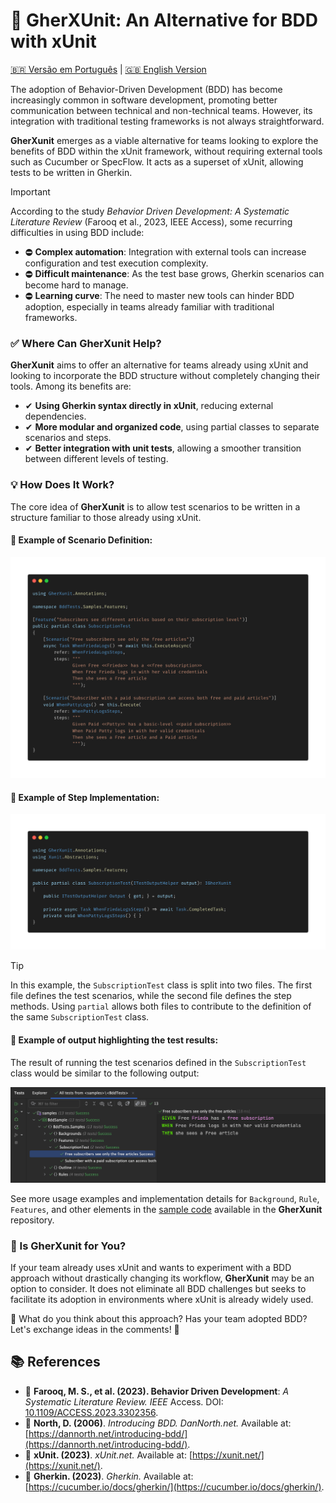 # 🚀 GherXUnit: An Alternative for BDD with xUnit
[🇧🇷 Versão em Português](README_PTBR.md) | [🇬🇧 English Version](README.md)

The adoption of Behavior-Driven Development (BDD) has become increasingly common in software development, promoting better communication between technical and non-technical teams. However, its integration with traditional testing frameworks is not always straightforward.

**GherXunit** emerges as a viable alternative for teams looking to explore the benefits of BDD within the xUnit framework, without requiring external tools such as Cucumber or SpecFlow. It acts as a superset of xUnit, allowing tests to be written in Gherkin.

> [!IMPORTANT]  
> According to the study *Behavior Driven Development: A Systematic Literature Review* (Farooq et al., 2023, IEEE Access), some recurring difficulties in using BDD include:
> - ⛔︎ **Complex automation**: Integration with external tools can increase configuration and test execution complexity.
> - ⛔︎ **Difficult maintenance**: As the test base grows, Gherkin scenarios can become hard to manage.
> - ⛔︎ **Learning curve**: The need to master new tools can hinder BDD adoption, especially in teams already familiar with traditional frameworks.

### ✅ Where Can GherXunit Help?

**GherXunit** aims to offer an alternative for teams already using xUnit and looking to incorporate the BDD structure without completely changing their tools. Among its benefits are:

- ✔ **Using Gherkin syntax directly in xUnit**, reducing external dependencies.
- ✔ **More modular and organized code**, using partial classes to separate scenarios and steps.
- ✔ **Better integration with unit tests**, allowing a smoother transition between different levels of testing.

### 💡 How Does It Work?

The core idea of **GherXunit** is to allow test scenarios to be written in a structure familiar to those already using xUnit.

#### 📌 Example of Scenario Definition:
![img.png](docs/img_code1.png)

#### 📌 Example of Step Implementation:
![img.png](docs/img_code2.png)

> [!TIP]  
> In this example, the `SubscriptionTest` class is split into two files. The first file defines the test scenarios, while the second file defines the step methods. Using `partial` allows both files to contribute to the definition of the same `SubscriptionTest` class.

#### 📌 Example of output highlighting the test results:
The result of running the test scenarios defined in the `SubscriptionTest` class would be similar to the following output:

<p align="center">
  <img src="docs/img3.png" alt="img.png" width="1386"/>
</p>


See more usage examples and implementation details for `Background`, `Rule`, `Features`, and other elements in the [sample code](/src/sample/BddSample/Samples) available in the **GherXunit** repository.

### 🔎 Is GherXunit for You?

If your team already uses xUnit and wants to experiment with a BDD approach without drastically changing its workflow, **GherXunit** may be an option to consider. It does not eliminate all BDD challenges but seeks to facilitate its adoption in environments where xUnit is already widely used.

💬 What do you think about this approach? Has your team adopted BDD? Let's exchange ideas in the comments! 🚀

## 📚 References

- 📖 **Farooq, M. S., et al. (2023). Behavior Driven Development**: *A Systematic Literature Review. IEEE* Access. DOI: [10.1109/ACCESS.2023.3302356](https://doi.org/10.1109/ACCESS.2023.3302356).
- 📖 **North, D. (2006)**. *Introducing BDD. DanNorth.net.* Available at: [https://dannorth.net/introducing-bdd/](https://dannorth.net/introducing-bdd/).
- 📖 **xUnit. (2023)**. *xUnit.net.* Available at: [https://xunit.net/](https://xunit.net/).
- 📖 **Gherkin. (2023)**. *Gherkin.* Available at: [https://cucumber.io/docs/gherkin/](https://cucumber.io/docs/gherkin/).
